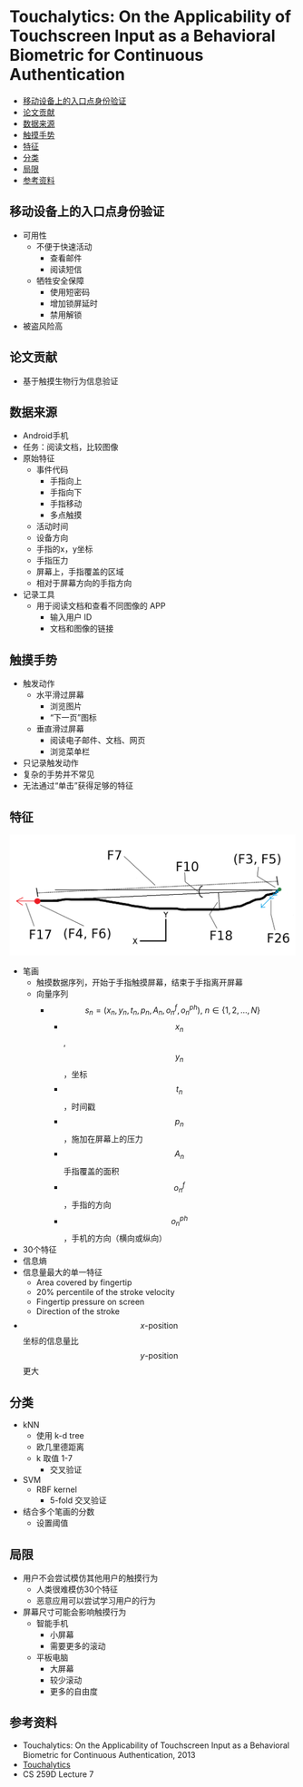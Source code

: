 # Touchalytics: On the Applicability of Touchscreen Input as a Behavioral Biometric for Continuous Authentication

<!-- TOC -->

- [移动设备上的入口点身份验证](#%E7%A7%BB%E5%8A%A8%E8%AE%BE%E5%A4%87%E4%B8%8A%E7%9A%84%E5%85%A5%E5%8F%A3%E7%82%B9%E8%BA%AB%E4%BB%BD%E9%AA%8C%E8%AF%81)
- [论文贡献](#%E8%AE%BA%E6%96%87%E8%B4%A1%E7%8C%AE)
- [数据来源](#%E6%95%B0%E6%8D%AE%E6%9D%A5%E6%BA%90)
- [触摸手势](#%E8%A7%A6%E6%91%B8%E6%89%8B%E5%8A%BF)
- [特征](#%E7%89%B9%E5%BE%81)
- [分类](#%E5%88%86%E7%B1%BB)
- [局限](#%E5%B1%80%E9%99%90)
- [参考资料](#%E5%8F%82%E8%80%83%E8%B5%84%E6%96%99)

<!-- /TOC -->

## 移动设备上的入口点身份验证

* 可用性
    * 不便于快速活动
        * 查看邮件
        * 阅读短信
    * 牺牲安全保障
        * 使用短密码
        * 增加锁屏延时
        * 禁用解锁
* 被盗风险高

## 论文贡献

* 基于触摸生物行为信息验证

## 数据来源

* Android手机
* 任务：阅读文档，比较图像
* 原始特征
    * 事件代码
        * 手指向上
        * 手指向下
        * 手指移动
        * 多点触摸
    * 活动时间
    * 设备方向
    * 手指的x，y坐标
    * 手指压力
    * 屏幕上，手指覆盖的区域
    * 相对于屏幕方向的手指方向
* 记录工具
    * 用于阅读文档和查看不同图像的 APP
        * 输入用户 ID
        * 文档和图像的链接

## 触摸手势

* 触发动作
    * 水平滑过屏幕
        * 浏览图片
        * “下一页”图标
    * 垂直滑过屏幕
        * 阅读电子邮件、文档、网页
        * 浏览菜单栏
* 只记录触发动作
* 复杂的手势并不常见
* 无法通过“单击”获得足够的特征

## 特征

![笔画特征](images/Touchalytics_Stroke.png)

* 笔画
    * 触摸数据序列，开始于手指触摸屏幕，结束于手指离开屏幕
    * 向量序列
        * $$s_n = (x_n, y_n, t_n, p_n, A_n, o_n^f, o_n^{ph}),\ n \in \{1, 2, ..., N\}$$
            * $$x_n$$, $$y_n$$，坐标
            * $$t_n$$，时间戳
            * $$p_n$$，施加在屏幕上的压力
            * $$A_n$$手指覆盖的面积
            * $$o_n^f$$，手指的方向
            * $$o_n^{ph}$$，手机的方向（横向或纵向）
* 30个特征
* 信息熵
* 信息量最大的单一特征
    * Area covered by fingertip
    * 20% percentile of the stroke velocity
    * Fingertip pressure on screen
    * Direction of the stroke
* $$x\text{-position}$$ 坐标的信息量比 $$y\text{-position}$$ 更大

## 分类

* kNN
    * 使用 k-d tree
    * 欧几里德距离
    * k 取值 1-7
        * 交叉验证
* SVM
    * RBF kernel
        * 5-fold 交叉验证
* 结合多个笔画的分数
    * 设置阈值

## 局限

* 用户不会尝试模仿其他用户的触摸行为
    * 人类很难模仿30个特征
    * 恶意应用可以尝试学习用户的行为
* 屏幕尺寸可能会影响触摸行为
    * 智能手机
        * 小屏幕
        * 需要更多的滚动
    * 平板电脑
        * 大屏幕
        * 较少滚动
        * 更多的自由度

## 参考资料

* Touchalytics: On the Applicability of Touchscreen Input as a Behavioral Biometric for Continuous Authentication, 2013
* [Touchalytics](http://www.mariofrank.net/touchalytics/index.html)
* CS 259D Lecture 7
